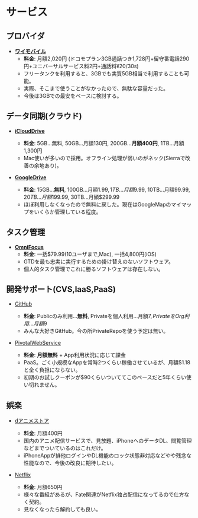 サービス
====

プロバイダ
----

- [**ワイモバイル**](http://mineo.jp)
  - **料金**: 月額2,020円 (ドコモプラン3GB通話つき1,728円+留守番電話290円+ユニバーサルサービス料2円+通話料¥20/30s)
  - フリータンクを利用すると、3GBでも実質5GB相当で利用することも可能。
  - 実際、そこまで使うことがなかったので、無駄な容量だった。
  - 今後は3GBでの最安をベースに検討する。

データ同期(クラウド)
----

- [**iCloudDrive**](http://www.apple.com/jp/icloud/)
  - **料金**: 5GB...無料, 50GB...月額130円, 200GB...**月額400円**, 1TB...月額1,300円
  - Mac使いが多いので採用。オフライン処理が弱いのがネック(Sierraで改善の余地あり)。

- [**GoogleDrive**](https://support.google.com/drive/answer/2375123?hl=ja)
  - **料金**: 15GB...**無料**, 100GB...月額$1.99,
    1TB...月額$9.99, 10TB...月額$99.99, 20TB...月額$199.99, 30TB...月額$299.99
  - ほぼ利用しなくなったので無料に戻した。現在はGoogleMapのマイマップをいくらか管理している程度。

タスク管理
----

- [**OmniFocus**](https://www.omnigroup.com/omnifocus)
  - **料金**: 一括$79.99(10ユーザまで,Mac), 一括4,800円(iOS)
  - GTDを最も忠実に実行するための掛け替えのないソフトウェア。
  - 個人的タスク管理でこれに勝るソフトウェアは存在しない。

開発サポート(CVS,IaaS,PaaS)
----

- [GitHub](https://github.com/pricing)
  - **料金**: Publicのみ利用...**無料**, Privateを個人利用...月額$7, PrivateをOrg利用...月額$9
  - みんな大好きGitHub。今の所PrivateRepoを使う予定は無い。

- [PivotalWebService](https://run.pivotal.io/pricing/)
  - **料金**: **月額無料** + App利用状況に応じて課金
  - PaaS。ごく小規模なAppを常時2つくらい稼働させているが、月額$1.18と全く負担にならない。
  - 初期のお試しクーポンが$90くらいついててこのペースだと5年くらい使い切れません。

娯楽
----

- [dアニメストア](https://github.com/pricing)
  - **料金**: 月額400円
  - 国内のアニメ配信サービスで、見放題、iPhoneへのデータDL、閲覧管理などまでついているのはこれだけ。
  - iPhoneAppが排他ログインやDL機能のロック状態非対応などやや残念な性能なので、今後の改良に期待したい。

- [Netflix](https://www.netflix.com)
  - **料金**: 月額650円
  - 様々な番組があるが、Fate関連がNetflix独占配信になってるので仕方なく契約。
  - 見なくなったら解約しても良い。
